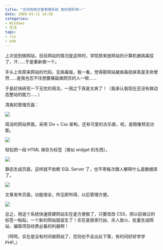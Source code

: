 ```yaml
---
title: "无忧网络文章管理系统 真的很好用～"
date: 2009-03-11 14:58
categories:
- Windows
- 生活
tags:
- css
- web
---
```


上次说到做网站，目前网站的情况是这样的，学院原来放网站的计算机被病毒挂了，汗……于是重新做一个。

手头上有原来网站的代码，无病毒版，我一看，觉得那网站被病毒挂掉真是天命使然……是我也忍不住想要痛扁做网页的人一顿……

于是赶快研究一下无忧的用法，一用之下真是太爽了！（我承认我现在还没有做动态整站的能力……）

清爽的管理页面：

![](http://lh6.ggpht.com/_6pI9N0iQzXE/SbfTQj7IxQI/AAAAAAAAADo/HncT3Iv9d3E/5u_1.png?imgmax=800)

简洁的网站界面，采用 Div + Css
架构，还有可爱的古乐兽，呃，是图像预览功能。

![](http://lh4.ggpht.com/_6pI9N0iQzXE/SbfWUjQqofI/AAAAAAAAAEU/yhMTm47n_5g/5u_2.png?imgmax=800)

轻松把一段 HTML 保存为标签（类似 widget 的东西）。

![](http://lh4.ggpht.com/_6pI9N0iQzXE/SbfXgNMgG3I/AAAAAAAAAEc/cPZhFoORff8/5u_3.png?imgmax=800)

静态生成页面，这样就不依赖 SQL Server
了，也不用每次跟人解释什么是数据库了。

![](http://lh6.ggpht.com/_6pI9N0iQzXE/SbfXuaGFiaI/AAAAAAAAAEk/ccHO8PLiRDQ/5u_4.png?imgmax=800)

文章发布页面，功能很全，所见即所得，以后管理方便。

![](http://lh6.ggpht.com/_6pI9N0iQzXE/SbfYmhCgTeI/AAAAAAAAAEs/OHxyDEA2rp0/5u_5.png?imgmax=800)

总之，用这个系统快速搭建网站实在是方便极了，只要改改
CSS，把以前做过的标签一粘贴，一个新的网站就诞生了！实在是居家行凶、杀人放火、批量生成网站、骗取项目经费必备的利器啊！

（呵呵，实在是没有时间做网站了，否则也不会出此下策，有时间好好学学
PHP。）

